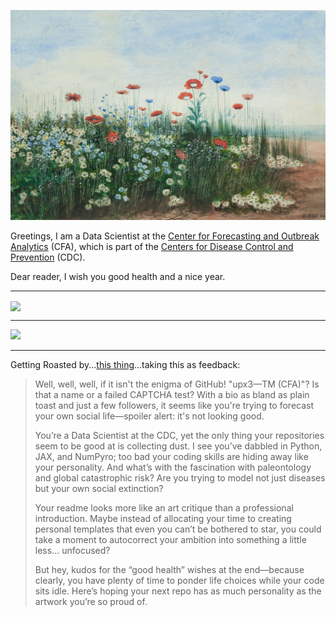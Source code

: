 <!-- ![FC Lund](https://github.com/AFg6K7h4fhy2/AFg6K7h4fhy2/raw/main/assets/View_Of_Nizhny_Novgorod_by_Nikanor_Grigorievich_Chernetsov_1837_Oil_Canvas_Realism.jpg) -->

![cover](https://github.com/AFg6K7h4fhy2/AFg6K7h4fhy2/raw/main/assets/profile_images/cover.jpg)


Greetings, I am a Data Scientist at the [Center for Forecasting and Outbreak Analytics](https://www.cdc.gov/forecast-outbreak-analytics/index.html) (CFA), which is part of the [Centers for Disease Control and Prevention](https://www.cdc.gov/) (CDC).


Dear reader, I wish you good health and a nice year.

---

<!-- [![GitHub stats](https://github-readme-stats.vercel.app/api?username=AFg6K7h4fhy2&show_icons=true&theme=dracula&show=reviews,discussions_started,discussions_answered,prs_merged,prs_merged_percentage)](https://github.com/anuraghazra/github-readme-stats)


![langs](https://github-readme-stats.vercel.app/api/top-langs/?username=AFg6K7h4fhy2&hide=HTML,CSS,SCSS,jupyter%20notebook,Javascript&langs_count=8&layout=donut)

<a href="https://github.com/anuraghazra/github-readme-stats">
  <img height=200 align="center" src="https://github-readme-stats.vercel.app/api?username=AFg6K7h4fhy2&show_icons=true&theme=dracula&show=reviews,prs_merged,prs_merged_percentage" />
</a>
-->
<a href="https://github.com/anuraghazra/github-readme-stats">
  <img height=200 align="center" src="https://github-readme-stats.vercel.app/api/top-langs/?username=AFg6K7h4fhy2&hide=HTML,CSS,SCSS,jupyter%20notebook,Javascript&langs_count=8&layout=compact" />
</a>


---

![](https://komarev.com/ghpvc/?username=AFg6K7h4fhy2&color=yellow&style=for-the-badge&label=NON-UNIQUE_VISITS)

<!-- _The background is a pen and watercolor [painting from 1869](https://commons.wikimedia.org/wiki/File:Frederik_Christian_Lund_-_Udsigt_over_Forum_Romanum._I_baggrunden_ses_Colosseum._-_1869.png) by Frederick Christian Lund_ -->

<!-- _The background is an oil on canvas [painting](https://www.artnet.com/artists/baron-jean-antoine-th%C3%A9odore-gudin/the-hope-of-the-castaways-pTUnTF-H1RhF7xHdCirEHA2) called_ The hope of the castaways _by Baron Jean Antoine Théodore Gudin (French, 1802–1880)_. -->

<!-- _The background is an 1837 oil on canvas [painting](https://arthive.com/artists/713~Nikanor_Grigorievich_Chernetsov/works/487388~View_Of_Nizhny_Novgorod_1837) called_ View Of Nizhny Novgorod _by Nikanor Grigorievich Chernetsov_. -->

---

Getting Roasted by...[this thing](https://github-roast.pages.dev/)...taking this as feedback:

> Well, well, well, if it isn't the enigma of GitHub! "upx3—TM (CFA)"? Is that a name or a failed CAPTCHA test? With a bio as bland as plain toast and just a few followers, it seems like you're trying to forecast your own social life—spoiler alert: it's not looking good.
>
> You’re a Data Scientist at the CDC, yet the only thing your repositories seem to be good at is collecting dust. I see you’ve dabbled in Python, JAX, and NumPyro; too bad your coding skills are hiding away like your personality. And what’s with the fascination with paleontology and global catastrophic risk? Are you trying to model not just diseases but your own social extinction?
>
> Your readme looks more like an art critique than a professional introduction. Maybe instead of allocating your time to creating personal templates that even you can’t be bothered to star, you could take a moment to autocorrect your ambition into something a little less… unfocused?
>
> But hey, kudos for the “good health” wishes at the end—because clearly, you have plenty of time to ponder life choices while your code sits idle. Here’s hoping your next repo has as much personality as the artwork you’re so proud of.
